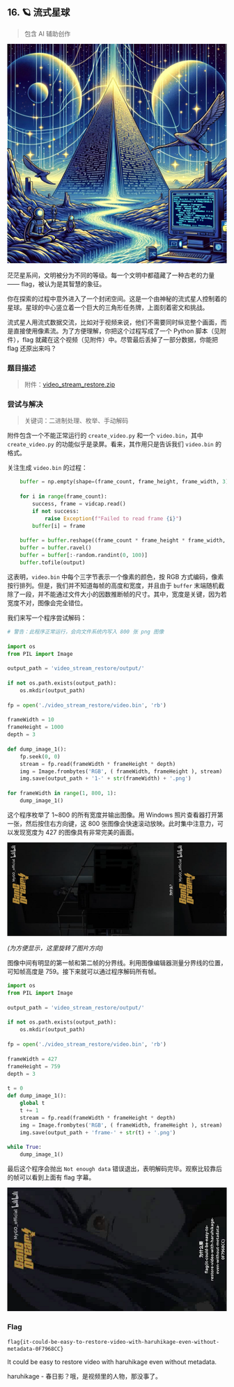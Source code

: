 ## 16. 🪐 流式星球

> 包含 AI 辅助创作

![](./assets/cover.jpeg)

茫茫星系间，文明被分为不同的等级。每一个文明中都蕴藏了一种古老的力量 —— flag，被认为是其智慧的象征。

你在探索的过程中意外进入了一个封闭空间。这是一个由神秘的流式星人控制着的星球。星球的中心竖立着一个巨大的三角形任务牌，上面刻着密文和挑战。

流式星人用流式数据交流，比如对于视频来说，他们不需要同时纵览整个画面，而是直接使用像素流。为了方便理解，你把这个过程写成了一个 Python 脚本（见附件），flag 就藏在这个视频（见附件）中。尽管最后丢掉了一部分数据，你能把 flag 还原出来吗？

### 题目描述

> 附件：[video_stream_restore.zip](https://hack.lug.ustc.edu.cn/challenge/20/)

### 尝试与解决

> 关键词：二进制处理、枚举、手动解码

附件包含一个不能正常运行的 `create_video.py` 和一个 `video.bin`，其中 `create_video.py` 的功能似乎是录屏。看来，其作用只是告诉我们 `video.bin` 的格式。

关注生成 `video.bin` 的过程：

```python
    buffer = np.empty(shape=(frame_count, frame_height, frame_width, 3), dtype=np.uint8)

    for i in range(frame_count):
        success, frame = vidcap.read()
        if not success:
            raise Exception(f"Failed to read frame {i}")
        buffer[i] = frame

    buffer = buffer.reshape((frame_count * frame_height * frame_width, 3))
    buffer = buffer.ravel()
    buffer = buffer[:-random.randint(0, 100)]
    buffer.tofile(output)
```

这表明，`video.bin` 中每个三字节表示一个像素的颜色，按 RGB 方式编码，像素按行排列。但是，我们并不知道每帧的高度和宽度，并且由于 `buffer` 末端随机截除了一段，并不能通过文件大小的因数推断帧的尺寸。其中，宽度是关键，因为若宽度不对，图像会完全错位。

我们来写一个程序尝试解码：

```python
# 警告：此程序正常运行，会向文件系统内写入 800 张 png 图像

import os
from PIL import Image

output_path = 'video_stream_restore/output/'

if not os.path.exists(output_path):
    os.mkdir(output_path)

fp = open('./video_stream_restore/video.bin', 'rb')

frameWidth = 10
frameHeight = 1000
depth = 3

def dump_image_1():
    fp.seek(0, 0)
    stream = fp.read(frameWidth * frameHeight * depth)
    img = Image.frombytes('RGB', ( frameWidth, frameHeight ), stream)
    img.save(output_path + '1-' + str(frameWidth) + '.png')

for frameWidth in range(1, 800, 1):
    dump_image_1()
```

这个程序枚举了 1~800 的所有宽度并输出图像。用 Windows 照片查看器打开第一张，然后按住右方向键，这 800 张图像会快速滚动放映。此时集中注意力，可以发现宽度为 427 的图像具有非常完美的画面。

![](./assets/1-427.png)

*(为方便显示，这里旋转了图片方向)*

图像中间有明显的第一帧和第二帧的分界线。利用图像编辑器测量分界线的位置，可知帧高度是 759。接下来就可以通过程序解码所有帧。

```python
import os
from PIL import Image

output_path = 'video_stream_restore/output/'

if not os.path.exists(output_path):
    os.mkdir(output_path)

fp = open('./video_stream_restore/video.bin', 'rb')

frameWidth = 427
frameHeight = 759
depth = 3

t = 0
def dump_image_1():
    global t
    t += 1
    stream = fp.read(frameWidth * frameHeight * depth)
    img = Image.frombytes('RGB', ( frameWidth, frameHeight ), stream)
    img.save(output_path + 'frame-' + str(t) + '.png')

while True:
    dump_image_1()
```

最后这个程序会抛出 `Not enough data` 错误退出，表明解码完毕。观察比较靠后的帧可以看到上面有 flag 字幕。

![](./assets/frame-123.png)

### Flag

```plain
flag{it-could-be-easy-to-restore-video-with-haruhikage-even-without-metadata-0F7968CC}
```

It could be easy to restore video with haruhikage even without metadata.

haruhikage - 春日影？哦，是视频里的人物，那没事了。
